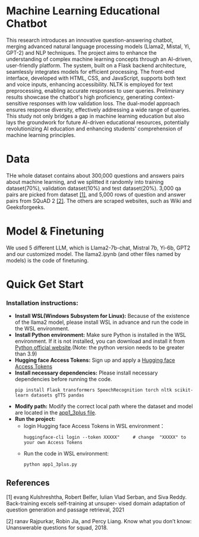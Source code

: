 
# Machine Learning Educational Chatbot
This research introduces an innovative question-answering chatbot, merging advanced natural language processing models (Llama2, Mistal, Yi, GPT-2) and NLP techniques. The project aims to enhance the understanding of complex machine learning concepts through an AI-driven, user-friendly platform. The system, built on a Flask backend architecture, seamlessly integrates models for efficient processing. The front-end interface, developed with HTML, CSS, and JavaScript, supports both text and voice inputs, enhancing accessibility. NLTK is employed for text preprocessing, enabling accurate responses to user queries. Preliminary results showcase the chatbot's high proficiency, generating context-sensitive responses with low validation loss. The dual-model approach ensures response diversity, effectively addressing a wide range of queries. This study not only bridges a gap in machine learning education but also lays the groundwork for future AI-driven educational resources, potentially revolutionizing AI education and enhancing students' comprehension of machine learning principles.
# Data
THe whole dataset contains about 300,000 questions and answers pairs about machine learning, and we splitted it randomly into training dataset(70%), validation dataset(10%) and test dataset(20%). 3,000 qa pairs are picked from dataset [[1]](#1), and 5,000 rows of question and answer pairs from SQuAD 2 [[2]](#2). The others are scraped websites, such as Wiki and Geeksforgeeks.
# Model & Finetuning
We used 5 different LLM, which is Llama2-7b-chat, Mistral 7b, Yi-6b, GPT2 and our customized model. The llama2.ipynb (and other files named by models) is the code of finetuning.
# Quick Get Start
### Installation instructions:
- **Install WSL(Windows Subsystem for Linux):** Because of the existence of the llama2 model, please install WSL in advance and run the code in the WSL environment.
- **Install Python environment:** Make sure Python is installed in the WSL environment. If it is not installed, you can download and install it from [Python official website](https://www.python.org/downloads/).(Note: the python version needs to be greater than 3.9)
- **Hugging face Access Tokens:** Sign up and apply a [Hugging face Access Tokens](https://huggingface.co/settings/tokens)
- **Install necessary dependencies:** Please install necessary dependencies before running the code.
    ```
    pip install Flask transformers SpeechRecognition torch nltk scikit-learn datasets gTTS pandas
    ```
- **Modify path:** Modify the correct local path where the dataset and model are located in the [app1_3plus file](https://github.com/SjieZ/QAforML/blob/main/app1_3plus.py).
- **Run the project:**
  - login Hugging face Access Tokens in WSL environment：
    ```
    huggingface-cli login --token XXXXX"     # change  "XXXXX" to your own Access Tokens
    ```
  - Run the code in WSL environment:
    ```
    python app1_3plus.py
    ```

## References
<a id="1">[1]</a> 
evang Kulshreshtha, Robert Belfer, Iulian Vlad Serban, and
Siva Reddy. Back-training excels self-training at unsuper-
vised domain adaptation of question generation and passage
retrieval, 2021

<a id="2">[2]</a> 
ranav Rajpurkar, Robin Jia, and Percy Liang. Know what
you don’t know: Unanswerable questions for squad, 2018.
